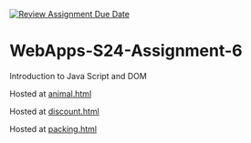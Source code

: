 [![Review Assignment Due Date](https://classroom.github.com/assets/deadline-readme-button-24ddc0f5d75046c5622901739e7c5dd533143b0c8e959d652212380cedb1ea36.svg)](https://classroom.github.com/a/1Z6dGCon)
# WebApps-S24-Assignment-6
Introduction to Java Script and DOM

Hosted at [animal.html](https://44-563-web-apps-s24.github.io/44563-webapps-s24-assignment6-cmcclintock01/animal.html)

Hosted at [discount.html](https://44-563-web-apps-s24.github.io/44563-webapps-s24-assignment6-cmcclintock01/discount.html)

Hosted at [packing.html](https://44-563-web-apps-s24.github.io/44563-webapps-s24-assignment6-cmcclintock01/packing.html)
